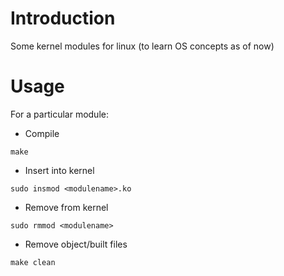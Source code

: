 # Introduction

Some kernel modules for linux (to learn OS concepts as of now)

# Usage

For a particular module:

* Compile

```
make
```

* Insert into kernel

```
sudo insmod <modulename>.ko
```

* Remove from kernel

```
sudo rmmod <modulename>
```

* Remove object/built files

```
make clean
```
